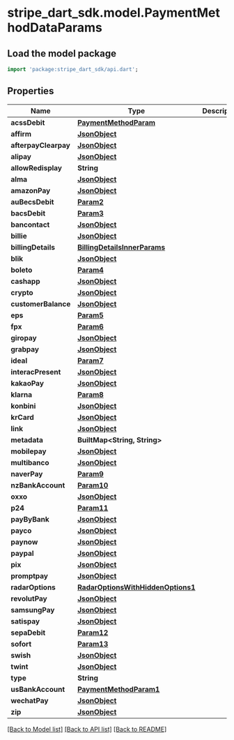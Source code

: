 # stripe_dart_sdk.model.PaymentMethodDataParams

## Load the model package
```dart
import 'package:stripe_dart_sdk/api.dart';
```

## Properties
Name | Type | Description | Notes
------------ | ------------- | ------------- | -------------
**acssDebit** | [**PaymentMethodParam**](PaymentMethodParam.md) |  | [optional] 
**affirm** | [**JsonObject**](.md) |  | [optional] 
**afterpayClearpay** | [**JsonObject**](.md) |  | [optional] 
**alipay** | [**JsonObject**](.md) |  | [optional] 
**allowRedisplay** | **String** |  | [optional] 
**alma** | [**JsonObject**](.md) |  | [optional] 
**amazonPay** | [**JsonObject**](.md) |  | [optional] 
**auBecsDebit** | [**Param2**](Param2.md) |  | [optional] 
**bacsDebit** | [**Param3**](Param3.md) |  | [optional] 
**bancontact** | [**JsonObject**](.md) |  | [optional] 
**billie** | [**JsonObject**](.md) |  | [optional] 
**billingDetails** | [**BillingDetailsInnerParams**](BillingDetailsInnerParams.md) |  | [optional] 
**blik** | [**JsonObject**](.md) |  | [optional] 
**boleto** | [**Param4**](Param4.md) |  | [optional] 
**cashapp** | [**JsonObject**](.md) |  | [optional] 
**crypto** | [**JsonObject**](.md) |  | [optional] 
**customerBalance** | [**JsonObject**](.md) |  | [optional] 
**eps** | [**Param5**](Param5.md) |  | [optional] 
**fpx** | [**Param6**](Param6.md) |  | [optional] 
**giropay** | [**JsonObject**](.md) |  | [optional] 
**grabpay** | [**JsonObject**](.md) |  | [optional] 
**ideal** | [**Param7**](Param7.md) |  | [optional] 
**interacPresent** | [**JsonObject**](.md) |  | [optional] 
**kakaoPay** | [**JsonObject**](.md) |  | [optional] 
**klarna** | [**Param8**](Param8.md) |  | [optional] 
**konbini** | [**JsonObject**](.md) |  | [optional] 
**krCard** | [**JsonObject**](.md) |  | [optional] 
**link** | [**JsonObject**](.md) |  | [optional] 
**metadata** | **BuiltMap&lt;String, String&gt;** |  | [optional] 
**mobilepay** | [**JsonObject**](.md) |  | [optional] 
**multibanco** | [**JsonObject**](.md) |  | [optional] 
**naverPay** | [**Param9**](Param9.md) |  | [optional] 
**nzBankAccount** | [**Param10**](Param10.md) |  | [optional] 
**oxxo** | [**JsonObject**](.md) |  | [optional] 
**p24** | [**Param11**](Param11.md) |  | [optional] 
**payByBank** | [**JsonObject**](.md) |  | [optional] 
**payco** | [**JsonObject**](.md) |  | [optional] 
**paynow** | [**JsonObject**](.md) |  | [optional] 
**paypal** | [**JsonObject**](.md) |  | [optional] 
**pix** | [**JsonObject**](.md) |  | [optional] 
**promptpay** | [**JsonObject**](.md) |  | [optional] 
**radarOptions** | [**RadarOptionsWithHiddenOptions1**](RadarOptionsWithHiddenOptions1.md) |  | [optional] 
**revolutPay** | [**JsonObject**](.md) |  | [optional] 
**samsungPay** | [**JsonObject**](.md) |  | [optional] 
**satispay** | [**JsonObject**](.md) |  | [optional] 
**sepaDebit** | [**Param12**](Param12.md) |  | [optional] 
**sofort** | [**Param13**](Param13.md) |  | [optional] 
**swish** | [**JsonObject**](.md) |  | [optional] 
**twint** | [**JsonObject**](.md) |  | [optional] 
**type** | **String** |  | 
**usBankAccount** | [**PaymentMethodParam1**](PaymentMethodParam1.md) |  | [optional] 
**wechatPay** | [**JsonObject**](.md) |  | [optional] 
**zip** | [**JsonObject**](.md) |  | [optional] 

[[Back to Model list]](../README.md#documentation-for-models) [[Back to API list]](../README.md#documentation-for-api-endpoints) [[Back to README]](../README.md)


